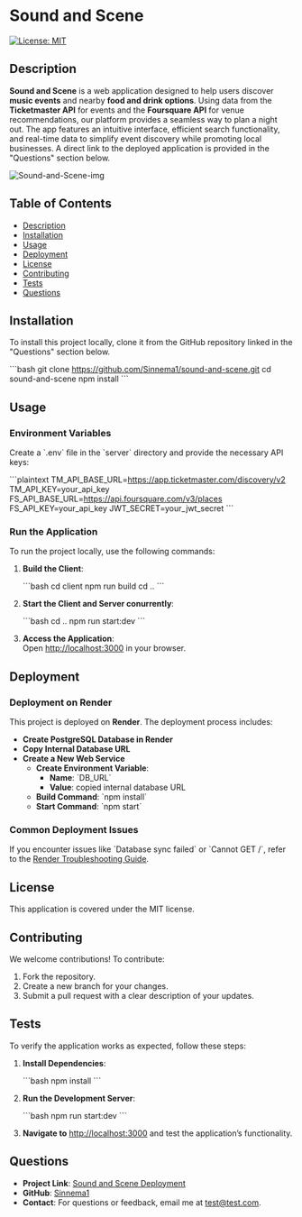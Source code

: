 # Sound and Scene

[![License: MIT](https://img.shields.io/badge/License-MIT-yellow.svg)](https://opensource.org/licenses/MIT)

## Description

**Sound and Scene** is a web application designed to help users discover **music events** and nearby **food and drink options**. Using data from the **Ticketmaster API** for events and the **Foursquare API** for venue recommendations, our platform provides a seamless way to plan a night out. The app features an intuitive interface, efficient search functionality, and real-time data to simplify event discovery while promoting local businesses. A direct link to the deployed application is provided in the "Questions" section below.

![Sound-and-Scene-img](https://github.com/user-attachments/assets/6d2196a0-37f3-49ed-bbb6-80e87995b1a5)


## Table of Contents

- [Description](#description)
- [Installation](#installation)
- [Usage](#usage)
- [Deployment](#deployment)
- [License](#license)
- [Contributing](#contributing)
- [Tests](#tests)
- [Questions](#questions)

## Installation

To install this project locally, clone it from the GitHub repository linked in the "Questions" section below.

\`\`\`bash
git clone https://github.com/Sinnema1/sound-and-scene.git
cd sound-and-scene
npm install
\`\`\`

## Usage

### Environment Variables

Create a \`.env\` file in the \`server\` directory and provide the necessary API keys:

\`\`\`plaintext
TM_API_BASE_URL=https://app.ticketmaster.com/discovery/v2
TM_API_KEY=your_api_key
FS_API_BASE_URL=https://api.foursquare.com/v3/places
FS_API_KEY=your_api_key
JWT_SECRET=your_jwt_secret
\`\`\`

### Run the Application

To run the project locally, use the following commands:

1. **Build the Client**:

   \`\`\`bash
   cd client
   npm run build
   cd ..
   \`\`\`

2. **Start the Client and Server conurrently**:

   \`\`\`bash
   cd ..
   npm run start:dev
   \`\`\`

4. **Access the Application**:  
   Open [http://localhost:3000](http://localhost:3000) in your browser.

## Deployment

### Deployment on Render

This project is deployed on **Render**. The deployment process includes:

- **Create PostgreSQL Database in Render**
- **Copy Internal Database URL**
- **Create a New Web Service**
  - **Create Environment Variable**:
    - **Name**: \`DB_URL`
    - **Value**: copied internal database URL
  - **Build Command**: \`npm install`
  - **Start Command**: \`npm start\`

### Common Deployment Issues

If you encounter issues like \`Database sync failed\` or \`Cannot GET /\`, refer to the [Render Troubleshooting Guide](https://render.com/docs/troubleshooting-deploys).

## License

This application is covered under the MIT license.

## Contributing

We welcome contributions! To contribute:

1. Fork the repository.
2. Create a new branch for your changes.
3. Submit a pull request with a clear description of your updates.

## Tests

To verify the application works as expected, follow these steps:

1. **Install Dependencies**:

   \`\`\`bash
   npm install
   \`\`\`

2. **Run the Development Server**:

   \`\`\`bash
   npm run start:dev
   \`\`\`

3. **Navigate to** [http://localhost:3000](http://localhost:3000) and test the application’s functionality.

## Questions

- **Project Link**: [Sound and Scene Deployment](https://sound-and-scene.onrender.com)
- **GitHub**: [Sinnema1](https://github.com/Sinnema1)
- **Contact**: For questions or feedback, email me at [test@test.com](mailto:test@test.com).
